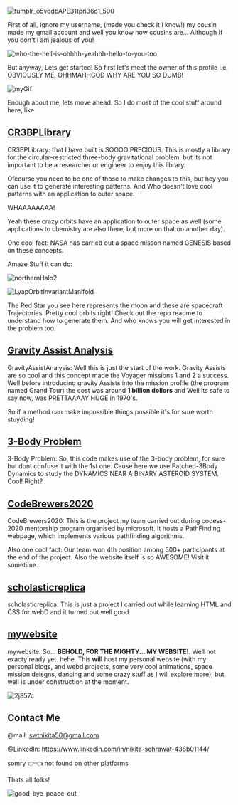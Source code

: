 

![tumblr_o5vqdbAPE31tpri36o1_500](https://user-images.githubusercontent.com/49591523/178697286-7aa0b205-c6d4-40a6-94b8-61246ca22f38.gif)

First of all, Ignore my username, (made you check it I know!) my cousin made my gmail account and well you know how cousins are...
Although If you don't I am jealous of you!

![who-the-hell-is-ohhhh-yeahhh-hello-to-you-too](https://user-images.githubusercontent.com/49591523/178698724-4224640d-788b-44b1-a217-b62499576582.gif)

But anyway, Lets get started!
So first let's meet the owner of this profile i.e. OBVIOUSLY ME. OHHMAHHGOD WHY ARE YOU SO DUMB!

![myGif](https://user-images.githubusercontent.com/49591523/178701654-27a57a67-fa8a-4e37-89f9-216177a73428.gif)

Enough about me, lets move ahead. So I do most of the cool stuff around here, like

## [CR3BPLibrary](https://github.com/swtnikita50/CRTBP-Library)

CR3BPLibrary: that I have built is SOOOO PRECIOUS. This is mostly a library for the circular-restricted three-body gravitational problem, but its not important to be a researcher or engineer to enjoy this library. 

Ofcourse you need to be one of those to make changes to this, but hey you can use it to generate interesting patterns. And Who doesn't love cool patterns with an application to outer space.

WHAAAAAAAA! 

Yeah these crazy orbits have an application to outer space as well (some applications to chemistry are also there, but more on that on another day). 

One cool fact: NASA has carried out a space misson named GENESIS based on these concepts.

Amaze Stuff it can do:

![northernHalo2](https://user-images.githubusercontent.com/49591523/178713596-71c40e66-6cde-4393-a5c2-795f2598377f.png)

![LyapOrbitInvariantManifold](https://user-images.githubusercontent.com/49591523/178713606-cfda4403-0a6b-4e17-bed0-0b9d7710a47a.png)

The Red Star you see here represents the moon and these are spacecraft Trajectories. Pretty cool orbits right!
Check out the repo readme to understand how to generate them. And who knows you will get interested in the problem too. 


## [Gravity Assist Analysis](https://github.com/swtnikita50/GravityAssist)
GravityAssistAnalysis: Well this is just the start of the work. Gravity Assists are so cool and this concept made the Voyager missions 1 and 2 a success. Well before introducing gravity Assists into the mission profile (the program named Grand Tour) the cost was around **1 billion dollors** and Well its safe to say now, was PRETTAAAAY HUGE in 1970's.

So if a method can make impossible things possible it's for sure worth stuyding!

## [3-Body Problem](https://github.com/swtnikita50/3-Body-Problem)
3-Body Problem: So, this code makes use of the 3-body problem, for sure but dont confuse it with the 1st one. Cause here we use Patched-3Body Dynamics to study the DYNAMICS NEAR A BINARY ASTEROID SYSTEM. Cool! Right?

## [CodeBrewers2020](https://github.com/swtnikita50/Code_Brewers2020)
CodeBrewers2020: This is the project my team carried out during codess-2020 mentorship program organised by microsoft. It hosts a PathFinding webpage, which implements various pathfinding algorithms. 

Also one cool fact: Our team won 4th position among 500+ participants at the end of the project. Also the website itself is so AWESOME! Visit it sometime.

## [scholasticreplica](https://github.com/swtnikita50/scholasticreplica)
scholasticreplica: This is just a project I carried out while learning HTML and CSS for webD and it turned out well good.

## [mywebsite](https://github.com/swtnikita50/mywebsite)
mywebsite: So... **BEHOLD, FOR THE MIGHTY... MY WEBSITE!**. Well not exacty ready yet. hehe. This **will** host my personal website (with my personal blogs, and webd projects, some very cool animations, space mission deisgns, dancing and some crazy stuff as I will explore more), but well is under construction at the moment.

![2j857c](https://user-images.githubusercontent.com/49591523/178713387-72c05364-aff5-4e7a-856e-877d86c59d39.jpg)



## Contact Me

@mail: swtnikita50@gmail.com

@LinkedIn: https://www.linkedin.com/in/nikita-sehrawat-438b01144/

somry :point_right::point_left: not found on other platforms

Thats all folks!

![good-bye-peace-out](https://user-images.githubusercontent.com/49591523/178713128-0ab90678-d0b7-4f8c-b197-3f5231e51b49.gif)


<!---

swtnikita50/swtnikita50 is a ✨ special ✨ repository because its `README.md` (this file) appears on your GitHub profile.
You can click the Preview link to take a look at your changes.
--->
